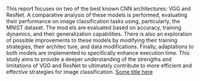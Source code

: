  This report focuses on two
 of the best known CNN architectures: VGG and ResNet.
 A comparative analysis of these models is performed,
 evaluating their performance on image classification
 tasks using, particularly, the MNIST dataset. The mod
els are evaluated based on accuracy, training dynamics,
 and their generalization capabilities. There is also an
 exploration of possible improvements to these models
 by modifying their training strategies, their architec
ture, and data modifications. Finally, adaptations to
 both models are implemented to specifically enhance
 execution time. This study aims to provide a deeper
 understanding of the strengths and limitations of VGG
 and ResNet to ultimately contribute to more efficient
 and effective strategies for image classification.
 [Some title here](report.pdf)
